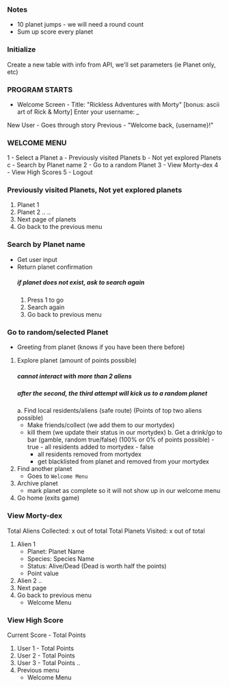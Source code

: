 ### Notes
- 10 planet jumps - we will need a round count
- Sum up score every planet

### Initialize ###
Create a new table with info from API, we'll set parameters (ie Planet only, etc)

### PROGRAM STARTS ###
 - Welcome Screen -
Title: "Rickless Adventures with Morty"
[bonus: ascii art of Rick & Morty]
Enter your username: _

New User - Goes through story
Previous - "Welcome back, {username}!"

### WELCOME MENU ###
1 - Select a Planet
    a - Previously visited Planets
    b - Not yet explored Planets
    c - Search by Planet name
2 - Go to a random Planet
3 - View Morty-dex
4 - View High Scores
5 - Logout

### Previously visited Planets, Not yet explored planets ###
1. Planet 1
2. Planet 2
..
..
6. Next page of planets
7. Go back to the previous menu

### Search by Planet name ###
- Get user input
- Return planet confirmation
  ##### if planet does not exist, ask to search again
  1. Press 1 to go
  2. Search again
  3. Go back to previous menu

### Go to random/selected Planet ###
- Greeting from planet (knows if you have been there before)
1. Explore planet (amount of points possible)
   ##### cannot interact with more than 2 aliens
   ##### after the second, the third attempt will kick us to a random planet
   a. Find local residents/aliens (safe route) (Points of top two aliens possible)
      - Make friends/collect (we add them to our mortydex)
      - kill them (we update their status in our mortydex)
   b. Get a drink/go to bar (gamble, random true/false) (100% or 0% of points possible)
       - true - all residents added to mortydex
       - false
         - all residents removed from mortydex
         - get blacklisted from planet and removed from your mortydex
2. Find another planet
   - Goes to `Welcome Menu`
3. Archive planet
   - mark planet as complete so it will not show up in our welcome menu
4. Go home (exits game)

### View Morty-dex ###
Total Aliens Collected: x out of total
Total Planets Visited: x out of total

1. Alien 1
   - Planet: Planet Name
   - Species: Species Name
   - Status: Alive/Dead (Dead is worth half the points)
   - Point value
2. Alien 2
..
6. Next page
7. Go back to previous menu
   - Welcome Menu

### View High Score ###
Current Score - Total Points

1. User 1 - Total Points
2. User 2 - Total Points
3. User 3 - Total Points
..
6. Previous menu
   - Welcome Menu
